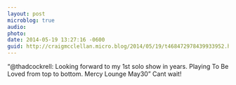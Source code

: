 ```yaml
---
layout: post
microblog: true
audio: 
photo: 
date: 2014-05-19 13:27:16 -0600
guid: http://craigmcclellan.micro.blog/2014/05/19/t468472978439933952.html
---
```

“@thadcockrell: Looking forward to my 1st solo show in years. Playing To Be Loved from top to bottom. Mercy Lounge May30” Cant wait!
